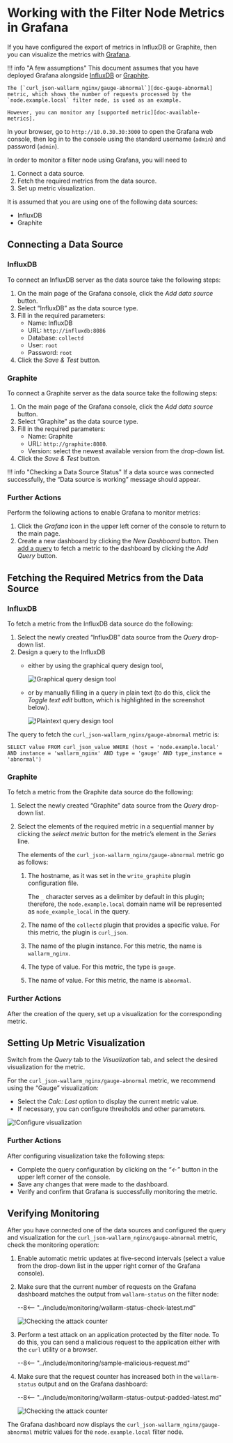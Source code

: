 [img-influxdb-query-graphical]:     ../../images/monitoring/grafana-influx-1.png
[img-influxdb-query-plaintext]:     ../../images/monitoring/grafana-influx-2.png
[img-query-visualization]:          ../../images/monitoring/grafana-query-visualization.png
[img-grafana-0-attacks]:            ../../images/monitoring/grafana-0-attacks.png
[img-grafana-16-attacks]:           ../../images/monitoring/grafana-16-attacks.png

[link-grafana]:                     https://grafana.com/

[doc-network-plugin-influxdb]:      network-plugin-influxdb.md
[doc-network-plugin-graphite]:      write-plugin-graphite.md
[doc-gauge-abnormal]:                available-metrics.md#number-of-requests
[doc-available-metrics]:            available-metrics.md

[anchor-query]:                     #fetching-the-required-metrics-from-the-data-source
[anchor-verify-monitoring]:         #verifying-monitoring

#   Working with the Filter Node Metrics in Grafana

If you have configured the export of metrics in InfluxDB or Graphite, then you can visualize the metrics with [Grafana][link-grafana].


!!! info "A few assumptions"
    This document assumes that you have deployed Grafana alongside [InfluxDB][doc-network-plugin-influxdb] or [Graphite][doc-network-plugin-graphite].
    
    The [`curl_json-wallarm_nginx/gauge-abnormal`][doc-gauge-abnormal] metric, which shows the number of requests processed by the `node.example.local` filter node, is used as an example.
    
    However, you can monitor any [supported metric][doc-available-metrics]. 

In your browser, go to `http://10.0.30.30:3000` to open the Grafana web console, then log in to the console using the standard username (`admin`) and password (`admin`). 

In order to monitor a filter node using Grafana, you will need to
1.  Connect a data source.
2.  Fetch the required metrics from the data source.
3.  Set up metric visualization. 

It is assumed that you are using one of the following data sources:
*   InfluxDB
*   Graphite

##  Connecting a Data Source

### InfluxDB

To connect an InfluxDB server as the data source take the following steps:
1.  On the main page of the Grafana console, click the *Add data source* button.
2.  Select “InfluxDB” as the data source type.
3.  Fill in the required parameters:
    *   Name: InfluxDB
    *   URL: `http://influxdb:8086`
    *   Database: `collectd`
    *   User: `root`
    *   Password: `root`
4.  Click the *Save & Test* button.



### Graphite

To connect a Graphite server as the data source take the following steps:
1.  On the main page of the Grafana console, click the *Add data source* button.
2.  Select “Graphite” as the data source type.
3.  Fill in the required parameters:
    *   Name: Graphite
    *   URL: `http://graphite:8080`.
    *   Version: select the newest available version from the drop-down list.
4.  Click the *Save & Test* button.


!!! info "Checking a Data Source Status"
    If a data source was connected successfully, the “Data source is working” message should appear.


### Further Actions

Perform the following actions to enable Grafana to monitor metrics:
1.  Click the *Grafana* icon in the upper left corner of the console to return to the main page.
2.  Create a new dashboard by clicking the *New Dashboard* button. Then [add a query][anchor-query] to fetch a metric to the dashboard by clicking the *Add Query* button. 

##  Fetching the Required Metrics from the Data Source

### InfluxDB

To fetch a metric from the InfluxDB data source do the following:
1.  Select the newly created “InfluxDB” data source from the *Query* drop-down list.
2.  Design a query to the InfluxDB
    *   either by using the graphical query design tool,

        ![!Graphical query design tool][img-influxdb-query-graphical]

    *   or by manually filling in a query in plain text (to do this, click the *Toggle text edit* button, which is highlighted in the screenshot below).

        ![!Plaintext query design tool][img-influxdb-query-plaintext]



The query to fetch the `curl_json-wallarm_nginx/gauge-abnormal` metric is:
```
SELECT value FROM curl_json_value WHERE (host = 'node.example.local' AND instance = 'wallarm_nginx' AND type = 'gauge' AND type_instance = 'abnormal')    
```



### Graphite

To fetch a metric from the Graphite data source do the following:

1.  Select the newly created “Graphite” data source from the *Query* drop-down list.
2.  Select the elements of the required metric in a sequential manner by clicking the *select metric* button for the metric’s element in the *Series* line.

    The elements of the `curl_json-wallarm_nginx/gauge-abnormal` metric go as follows:

    1.  The hostname, as it was set in the `write_graphite` plugin configuration file.
   
        The `_` character serves as a delimiter by default in this plugin; therefore, the `node.example.local` domain name will be represented as `node_example_local` in the query.
   
    2.  The name of the `collectd` plugin that provides a specific value. For this metric, the plugin is `curl_json`.
    3.  The name of the plugin instance. For this metric, the name is `wallarm_nginx`.
    4.  The type of value. For this metric, the type is `gauge`.
    5.  The name of value. For this metric, the name is `abnormal`.

### Further Actions

After the creation of the query, set up a visualization for the corresponding metric.

##  Setting Up Metric Visualization

Switch from the *Query* tab to the *Visualization* tab, and select the desired visualization for the metric.

For the `curl_json-wallarm_nginx/gauge-abnormal` metric, we recommend using the “Gauge” visualization:
*   Select the *Calc: Last* option to display the current metric value.
*   If necessary, you can configure thresholds and other parameters. 

![!Configure visualization][img-query-visualization]

### Further Actions

After configuring visualization take the following steps:
*   Complete the query configuration by clicking on the *“←”* button in the upper left corner of the console.  
*   Save any changes that were made to the dashboard.
*   Verify and confirm that Grafana is successfully monitoring the metric.

##  Verifying Monitoring

After you have connected one of the data sources and configured the query and visualization for the `curl_json-wallarm_nginx/gauge-abnormal` metric, check the monitoring operation:
1.  Enable automatic metric updates at five-second intervals (select a value from the drop-down list in the upper right corner of the Grafana console).
2.  Make sure that the current number of requests on the Grafana dashboard matches the output from `wallarm-status` on the filter node:

    --8<-- "../include/monitoring/wallarm-status-check-latest.md"
    
    ![!Checking the attack counter][img-grafana-0-attacks]
    
3.  Perform a test attack on an application protected by the filter node. To do this, you can send a malicious request to the application either with the `curl` utility or a browser.

    --8<-- "../include/monitoring/sample-malicious-request.md"
    
4.  Make sure that the request counter has increased both in the `wallarm-status` output and on the Grafana dashboard:

    --8<-- "../include/monitoring/wallarm-status-output-padded-latest.md"

    ![!Checking the attack counter][img-grafana-16-attacks]

The Grafana dashboard now displays the `curl_json-wallarm_nginx/gauge-abnormal` metric values for the `node.example.local` filter node.